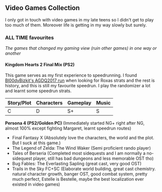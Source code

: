 ## Video Games Collection

I only got in touch with video games in my late teens so I didn't get to play too much of them. Moreover life is getting in my way slowly but surely.

### **ALL TIME favourites**
*The games that changed my gaming view (ruin other games) in one way or another*

#### **Kingdom Hearts 2 Final Mix (PS2)**
This game serves as my first experience to speedrunning. I found [Bl00dyBizkit's AGDQ2017 run](https://www.youtube.com/watch?v=PVjf3bc3Noo&t=4588s) when looking for Roxas strats and the rest is history, and this is still my favourite speedrun. I play the randomizer a lot and learnt some speedrun strats.

| Story/Plot    | Characters    | Gameplay  | Music        |
| ------------- | ------------- | --------- | ------------ |
| C      | D | S+ | S |


**Persona 4 (PS2/Golden PC)**
(Immediately started NG+ right after NG, almost 100% except fighting Margaret, learnt speedrun routes)
- Final Fantasy X (Absolutely love the characters, the world and the plot. But I suck at this game.)
- The Legend of Zelda: The Wind Waker (Semi proficient rando player)
- Tales of Berseria (Completed most sidequests and I am normally a no-sidequest player, still has bad dungeons and less memorable OST tho)
- Bug Fables: The Everlasting Sapling (great cast, very good OST)
- Trails in the Sky FC+SC (Elaborate world building, great cast chemistry. natural character growth, banger OST, good combat system, pretty much perfect, Estelle is Bestelle, maybe the best localization ever existed in video games)

